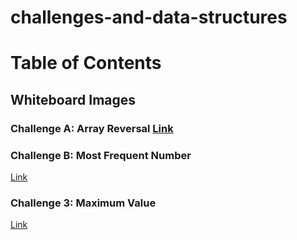 # challenges-and-data-structures

# Table of Contents

## Whiteboard Images

### Challenge A: Array Reversal  [Link](https://github.com/Abed1313/challenges-and-data-structures/blob/main/whiteboard-challenges/assest/S-1.PNG)


### Challenge B: Most Frequent Number
[Link]([./assest/S-2.PNG](https://github.com/Abed1313/challenges-and-data-structures/blob/main/whiteboard-challenges/assest/S-2.PNG)) 

### Challenge 3: Maximum Value
[Link]([./whiteboard-challenges/assest/C3.PNG](https://github.com/Abed1313/challenges-and-data-structures/blob/main/whiteboard-challenges/assest/C3.PNG)) 


